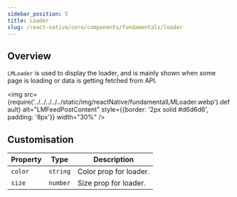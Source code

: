 ```yaml
---
sidebar_position: 5
title: Loader
slug: /react-native/core/components/fundamentals/loader
---
```


## Overview

`LMLoader` is used to display the loader, and is mainly shown when some page is loading or data is getting fetched from API.

<img
src={require('../../../../../static/img/reactNative/fundamentalLMLoader.webp').default}
alt="LMFeedPostContent"
style={{border: '2px solid #d6d6d6', padding: '8px'}}
width="30%"
/>

## Customisation

| Property | Type     | Description            |
| -------- | -------- | ---------------------- |
| `color`  | `string` | Color prop for loader. |
| `size`   | `number` | Size prop for loader.  |
